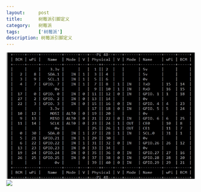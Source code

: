 ```yaml
---
layout:     post
title:      树莓派引脚定义
category:   树莓派
tags:       ['树莓派']
description: 树莓派引脚定义
---
```


<img src="/media/articles/images/树莓派/树莓派引脚.png" />
<img src="/images/树莓派/树莓派引脚-2.png" id="de87500c1ecb499439312bc1d2e6bb62" />
